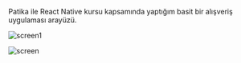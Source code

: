 Patika ile React Native kursu kapsamında yaptığım basit bir alışveriş uygulaması arayüzü.

![screen1](https://file%2B.vscode-resource.vscode-cdn.net/Users/tuncaykaptan/Desktop/PatikaStr/store_1.png?version%3D1740498684617)

![screen](https://file%2B.vscode-resource.vscode-cdn.net/Users/tuncaykaptan/Desktop/PatikaStr/vendor/store_2.png?version%3D1740498691459)